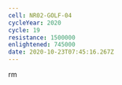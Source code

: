 ```yaml
---
cell: NR02-GOLF-04
cycleYear: 2020
cycle: 19
resistance: 1500000
enlightened: 745000
date: 2020-10-23T07:45:16.267Z
---
```

rm